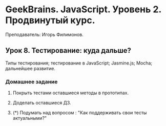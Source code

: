 # GeekBrains. JavaScript. Уровень 2. Продвинутый курс.
Преподаватель: Игорь Филимонов.

## Урок 8. Тестирование: куда дальше?
Типы тестирования; тестирование в JavaScript; Jasmine.js; Mocha; дальнейшее развитие.

### Домашнее задание

1. Покрыть тестами оставшиеся методы в прототипах.

2. Доделать оставшиеся ДЗ.

3. (*) Подумать над вопросом : "Как поддерживать свои тесты актуальными?"